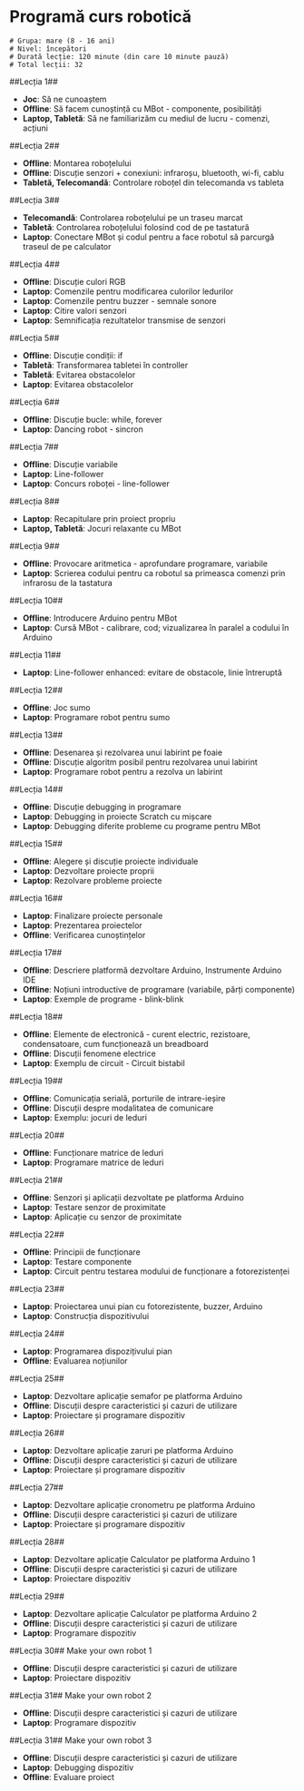 # Programă curs robotică

    # Grupa: mare (8 - 16 ani)
    # Nivel: începători
    # Durată lecție: 120 minute (din care 10 minute pauză)
    # Total lecții: 32


##Lecția 1##
* **Joc**: Să ne cunoaștem
* **Offline**: Să facem cunoștință cu MBot - componente, posibilități
* **Laptop, Tabletă**: Să ne familiarizăm cu mediul de lucru - comenzi, acțiuni

##Lecția 2##
* **Offline**: Montarea roboțelului
* **Offline**: Discuție senzori + conexiuni: infraroșu, bluetooth, wi-fi, cablu
* **Tabletă, Telecomandă**: Controlare roboțel din telecomanda vs tableta

##Lecția 3##
* **Telecomandă**: Controlarea roboțelului pe un traseu marcat
* **Tabletă**: Controlarea roboțelului folosind cod de pe tastatură
* **Laptop**: Conectare MBot și codul pentru a face robotul să parcurgă traseul de pe calculator

##Lecția 4##
* **Offline**: Discuție culori RGB
* **Laptop**: Comenzile pentru modificarea culorilor ledurilor
* **Laptop**: Comenzile pentru buzzer - semnale sonore
* **Laptop**: Citire valori senzori
* **Laptop**: Semnificația rezultatelor transmise de senzori

##Lecția 5##
* **Offline**: Discuție condiții: if
* **Tabletă**: Transformarea tabletei în controller
* **Tabletă**: Evitarea obstacolelor
* **Laptop**: Evitarea obstacolelor

##Lecția 6##
* **Offline**: Discuție bucle: while, forever
* **Laptop**: Dancing robot - sincron

##Lecția 7##
* **Offline**: Discuție variabile
* **Laptop**: Line-follower
* **Laptop**: Concurs roboței - line-follower

##Lecția 8##
* **Laptop**: Recapitulare prin proiect propriu
* **Laptop, Tabletă**: Jocuri relaxante cu MBot

##Lecția 9##
* **Offline**: Provocare aritmetica - aprofundare programare, variabile
* **Laptop**: Scrierea codului pentru ca robotul sa primeasca comenzi prin infrarosu de la tastatura

##Lecția 10##
* **Offline**: Introducere Arduino pentru MBot
* **Laptop**: Cursă MBot - calibrare, cod; vizualizarea în paralel a codului în Arduino

##Lecția 11##
* **Laptop**: Line-follower enhanced: evitare de obstacole, linie întreruptă
 
##Lecția 12##
* **Offline**: Joc sumo
* **Laptop**: Programare robot pentru sumo

##Lecția 13##
* **Offline**: Desenarea și rezolvarea unui labirint pe foaie
* **Offline**: Discuție algoritm posibil pentru rezolvarea unui labirint
* **Laptop**: Programare robot pentru a rezolva un labirint
 
##Lecția 14##
* **Offline**: Discuție debugging in programare
* **Laptop**: Debugging in proiecte Scratch cu mișcare
* **Laptop**: Debugging diferite probleme cu programe pentru MBot
 
##Lecția 15##
* **Offline**: Alegere și discuție proiecte individuale
* **Laptop**: Dezvoltare proiecte proprii
* **Laptop**: Rezolvare probleme proiecte
 
##Lecția 16##
* **Laptop**: Finalizare proiecte personale
* **Laptop**: Prezentarea proiectelor
* **Offline**: Verificarea cunoștințelor
 
##Lecția 17##
* **Offline**: Descriere platformă dezvoltare Arduino, Instrumente Arduino IDE
* **Offline**: Noțiuni introductive de programare (variabile, părți componente)
* **Laptop**: Exemple de programe - blink-blink

##Lecția 18##
* **Offline**: Elemente de electronică - curent electric, rezistoare, condensatoare, cum funcționează un breadboard
* **Offline**: Discuții fenomene electrice
* **Laptop**: Exemplu de circuit - Circuit bistabil

##Lecția 19##
* **Offline**: Comunicația serială, porturile de intrare-ieșire
* **Offline**: Discuții despre modalitatea de comunicare
* **Laptop**: Exemplu: jocuri de leduri

##Lecția 20## 
* **Offline**: Funcționare matrice de leduri 
* **Laptop**: Programare matrice de leduri

##Lecția 21## 
* **Offline**: Senzori și aplicații dezvoltate pe platforma Arduino
* **Laptop**: Testare senzor de proximitate
* **Laptop**: Aplicație cu senzor de proximitate

##Lecția 22## 
* **Offline**: Principii de funcționare
* **Laptop**: Testare componente
* **Laptop**: Circuit pentru testarea modului de funcționare a fotorezistenței

##Lecția 23## 
* **Laptop**:  Proiectarea unui pian cu fotorezistente, buzzer, Arduino
* **Laptop**:  Construcția dispozitivului

##Lecția 24## 
* **Laptop**: Programarea dispozițivului pian
* **Offline**: Evaluarea noțiunilor

##Lecția 25## 
* **Laptop**: Dezvoltare aplicație semafor pe platforma Arduino
* **Offline**: Discuții despre caracteristici și cazuri de utilizare
* **Laptop**: Proiectare și programare dispozitiv

##Lecția 26## 
* **Laptop**: Dezvoltare aplicație zaruri pe platforma Arduino
* **Offline**: Discuții despre caracteristici și cazuri de utilizare
* **Laptop**: Proiectare și programare dispozitiv

##Lecția 27## 
* **Laptop**: Dezvoltare aplicație cronometru pe platforma Arduino    
* **Offline**: Discuții despre caracteristici și cazuri de utilizare
* **Laptop**: Proiectare și programare dispozitiv

##Lecția 28## 
* **Laptop**: Dezvoltare aplicație Calculator pe platforma Arduino 1
* **Offline**: Discuții despre caracteristici și cazuri de utilizare
* **Laptop**: Proiectare dispozitiv

##Lecția 29## 
* **Laptop**: Dezvoltare aplicație Calculator pe platforma Arduino 2
* **Offline**: Discuții despre caracteristici și cazuri de utilizare
* **Laptop**: Programare dispozitiv

##Lecția 30## Make your own robot 1
* **Offline**: Discuții despre caracteristici și cazuri de utilizare
* **Laptop**:  Proiectare dispozitiv

##Lecția 31## Make your own robot 2
* **Offline**: Discuții despre caracteristici și cazuri de utilizare
* **Laptop**: Programare dispozitiv

##Lecția 31## Make your own robot 3
* **Offline**: Discuții despre caracteristici și cazuri de utilizare
* **Laptop**: Debugging dispozitiv
* **Offline**: Evaluare proiect
